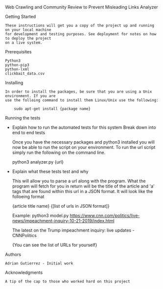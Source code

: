 Web Crawling and Community Review to Prevent Misleading Links Analyzer

Getting Started

    These instructions will get you a copy of the project up and running on your local machine
    for development and testing purposes. See deployment for notes on how to deploy the project
    on a live system.

Prerequisites

    Python3
    python-pip3
    python-lxml
    clickbait_data.csv

Installing

    In order to install the packages, be sure that you are using a Unix environment. If you are
    use the folloing command to install them Linux/Unix use the following:

        sudo apt-get install {package name}

Running the tests

 - Explain how to run the automated tests for this system
    Break down into end to end tests

    Once you have the necessary packages and python3 installed you will now be able to run the script
    on your environment. To run the url script simply run the following on the command line.

    python3 analyzer.py {url}

 - Explain what these tests test and why

   This will allow you to parse a url along with the program. What the program will fetch for you in
   return will be the title of the article and 'a' tags that are found within this url in a JSON
   format. It will look like the folloeing format

    {article title name}
    {[list of urls in JSON format]}

    Example:
    python3 model.py https://www.cnn.com/politics/live-news/impeachment-inquiry-10-21-2019/index.html

    The latest on the Trump impeachment inquiry: live updates - CNNPolitics

    {You can see the list of URLs for yourself}

Authors

    Adrian Gutierrez - Initial work

Acknowledgments

    A tip of the cap to those who worked hard on this project